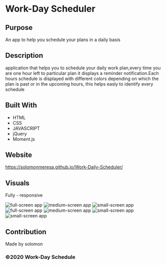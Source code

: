# Work-Day Scheduler

## Purpose

An app to help you schedule your plans in a daily basis

## Description

application that helps you to schedule your daily work plan,every time you are one hour left to particular plan it displays a reminder notification.Each hours schedule is displayed with different colors depending on which the plan is past or in the upcoming hours, this helps easly to identify every schedule

## Built With

- HTML
- CSS
- JAVASCRIPT
- jQuery
- Moment.js

## Website

https://solomonmeresa.github.io/Work-Daily-Scheduler/

## Visuals

Fully - responsive

<img src="./assets/img/Screenshot-1.png" alt="full-screen app"/>
<img src="./assets/img/Screenshot-2.png" alt="medium-screen app"/>
<img src="./assets/img/Screenshot-3.png" alt="small-screen app"/>
<img src="./assets/img/Screenshot-4.png" alt="full-screen app"/>
<img src="./assets/img/Screenshot-5.png" alt="medium-screen app"/>
<img src="./assets/img/Screenshot-6.png" alt="small-screen app"/>
<img src="./assets/img/Screenshot-7.png" alt="small-screen app"/>

## Contribution

Made by solomon

### ©️2020 Work-Day Schedule
